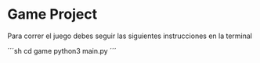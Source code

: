 # Game Project

Para correr el juego debes seguir las siguientes instrucciones en la terminal

´´´sh
cd game
python3 main.py
´´´
